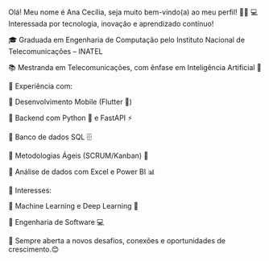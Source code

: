 Olá! Meu nome é Ana Cecília, seja muito bem-vindo(a) ao meu perfil! 🫡✨
💻 Interessada por tecnologia, inovação e aprendizado contínuo!

🎓 Graduada em Engenharia de Computação pelo Instituto Nacional de Telecomunicações – INATEL

📚 Mestranda em Telecomunicações, com ênfase em Inteligência Artificial 🤖

🚀 Experiência com:

🔹 Desenvolvimento Mobile (Flutter 📱)

🔹 Backend com Python 🐍 e FastAPI ⚡

🔹 Banco de dados SQL 🗄️

🔹 Metodologias Ágeis (SCRUM/Kanban) 📅

🔹 Análise de dados com Excel e Power BI 📊

🧠 Interesses:

🔸 Machine Learning e Deep Learning 🧬

🔸 Engenharia de Software 💻


🤝 Sempre aberta a novos desafios, conexões e oportunidades de crescimento.😊


